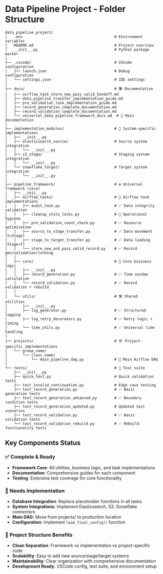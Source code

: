 # Data Pipeline Project - Folder Structure

```
data_pipeline_project/
│   .env                                          # Environment variables
│   README.md                                     # Project overview
│   __init__.py                                   # Python package marker
│   
├── .vscode/                                      # VSCode configuration
│   ├── launch.json                               # Debug configuration
│   └── settings.json                             # IDE settings
│       
├── docs/                                         # 📚 Documentation
│   ├── airflow_task_store_new_pass_valid_handoff.md
│   ├── data_pipeline_transfer_implementation_guide.md
│   ├── pre_validation_task_implementation_guide.md
│   ├── record_generation_complete_documentation.md
│   ├── record_validation_complete_documentation.md
│   └── universal_data_pipeline_framework_docs.md  # 🎯 Main documentation
│       
├── implementation_modules/                       # 🔌 System-specific implementations
│   ├── __init__.py
│   ├── elasticsearch_source/                     # Source system integration
│   │   └── __init__.py
│   ├── s3_stage/                                 # Staging system integration
│   │   └── __init__.py
│   └── snowflake_target/                         # Target system integration
│       └── __init__.py
│
├── pipeline_framework/                           # ⚙️ Universal framework (core)
│   ├── __init__.py
│   ├── airflow_tasks/                            # 🚀 Airflow task implementations
│   │   ├── audit_task.py                         # ✅ Data integrity validation
│   │   ├── cleanup_stale_locks.py                # 🧹 Operational hygiene
│   │   ├── pre_validation_count_check.py         # ✅ Resource optimization
│   │   ├── source_to_stage_transfer.py           # ✅ Data movement (S→Stage)
│   │   ├── stage_to_target_transfer.py           # ✅ Data loading (Stage→T)
│   │   └── store_new_and_pass_valid_record.py    # ✅ Record gen/validation/locking
│   │   
│   ├── core/                                     # 🧠 Core business logic
│   │   ├── __init__.py
│   │   ├── record_generation.py                  # ✅ Time window calculation
│   │   └── record_validation.py                  # ✅ Record validation + rebuild
│   │
│   └── utils/                                    # 🛠️ Shared utilities
│       ├── __init__.py
│       ├── log_generator.py                      # ✅ Structured logging
│       ├── log_retry_decorators.py               # ✅ Retry logic + timing
│       └── time_utils.py                         # ✅ Universal time handling
│
├── projects/                                     # 🏗️ Project-specific implementations
│   └── group_name/
│       └── class_name/
│           └── main_pipeline_dag.py              # 🎯 Main Airflow DAG
│
└── tests/                                        # 🧪 Test suite
    ├── __init__.py
    ├── quick_test.py                             # Quick validation tests
    ├── test_invalid_continuation.py              # Edge case testing
    ├── test_record_generation.py                 # ✅ Basic generation tests
    ├── test_record_generation_advanced.py        # ✅ Boundary condition tests
    ├── test_record_generation_updated.py         # Updated test scenarios
    ├── test_record_validation.py                 # ✅ Basic validation tests
    └── test_record_validation_rebuild.py         # ✅ Rebuild functionality tests
```

## Key Components Status

### ✅ **Complete & Ready**
- **Framework Core**: All utilities, business logic, and task implementations
- **Documentation**: Comprehensive guides for each component
- **Testing**: Extensive test coverage for core functionality

### 🔄 **Needs Implementation**
- **Database Integration**: Replace placeholder functions in all tasks
- **System Integrations**: Implement Elasticsearch, S3, Snowflake connectors
- **Main DAG**: Move from projects/ to production location
- **Configuration**: Implement `load_final_config()` function

### 📁 **Project Structure Benefits**
- **Clean Separation**: Framework vs implementation vs project-specific code
- **Scalability**: Easy to add new source/stage/target systems
- **Maintainability**: Clear organization with comprehensive documentation
- **Development Ready**: VSCode config, test suite, and environment setup